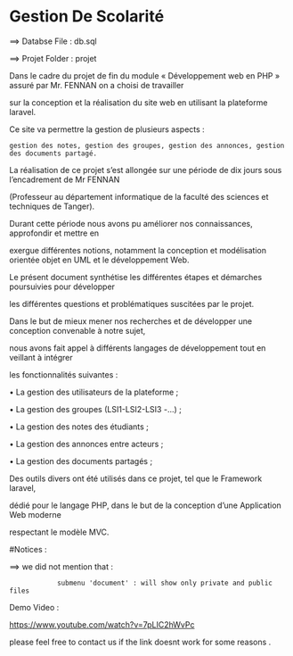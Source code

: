 # Gestion De Scolarité 

==> Databse File : db.sql

==> Projet Folder : projet


Dans le cadre du projet de fin du module « Développement web en PHP » assuré par Mr. FENNAN on a choisi de travailler

sur la conception et la réalisation du site web en utilisant la plateforme laravel.

Ce site va permettre la gestion de plusieurs aspects : 

	gestion des notes, gestion des groupes, gestion des annonces, gestion des documents partagé.

La réalisation de ce projet s’est allongée sur une période de dix jours sous l’encadrement de Mr FENNAN 

(Professeur au département informatique de la faculté des sciences et techniques de Tanger).

Durant cette période nous avons pu améliorer nos connaissances, approfondir et mettre en

exergue différentes notions, notamment la conception et modélisation orientée objet en UML et le développement Web.

Le présent document synthétise les différentes étapes et démarches poursuivies pour développer 

les différentes questions et problématiques suscitées par le projet.

Dans le but de mieux mener nos recherches et de développer une conception convenable à notre sujet,

nous avons fait appel à différents langages de développement tout en veillant à intégrer 

les fonctionnalités suivantes :

• La gestion des utilisateurs de la plateforme ;

• La gestion des groupes (LSI1-LSI2-LSI3 -...) ;

• La gestion des notes des étudiants ;

• La gestion des annonces entre acteurs ;

• La gestion des documents partagés ;


Des outils divers ont été utilisés dans ce projet,  tel que le Framework laravel, 

dédié pour le langage PHP, dans le but de la conception d’une Application Web moderne 

respectant le modèle MVC.


#Notices : 

==> we did not mention that  : 

				submenu 'document' : will show only private and public files


Demo Video : 

https://www.youtube.com/watch?v=7pLIC2hWvPc


please feel free to contact us if the link doesnt work for some reasons  .


